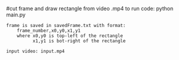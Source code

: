 #cut frame and draw rectangle from video .mp4
	to run code: python main.py
	
	frame is saved in savedFrame.txt with format:
		frame_number,x0,y0,x1,y1 
		where x0,y0 is top-left of the rectangle
			  x1,y1 is bot-right of the rectangle
			  
	input video: input.mp4
